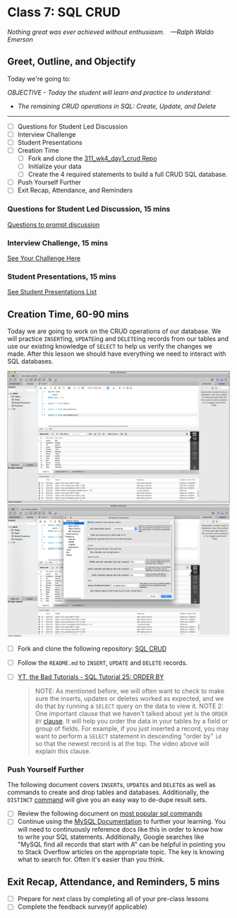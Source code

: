 # Class 7: SQL CRUD

<!-- ! HIDE FROM STUDENT; INSTRUCTOR ONLY CONTENT -->
<!-- ## Instructor Only Content - HIDE FROM STUDENTS -->

<!-- ! END INSTRUCTOR ONLY CONTENT -->

*Nothing great was ever achieved without enthusiasm. —Ralph Waldo Emerson*

## Greet, Outline, and Objectify

<!-- SMART: Specific, Measurable, Attainable, Relevant, and Timely. -->
<!-- https://examples.yourdictionary.com/well-written-examples-of-learning-objectives.html -->

Today we're going to:
  
*OBJECTIVE - Today the student will learn and practice to understand:*

* *The remaining CRUD operations in SQL: Create, Update, and Delete*

*****

- [ ] Questions for Student Led Discussion
- [ ] Interview Challenge
- [ ] Student Presentations
- [ ] Creation Time
    * [ ] Fork and clone the [311_wk4_day1_crud Repo](https://github.com/AustinCodingAcademy/311_wk4_day1_crud)
    * [ ] Initialize your data
    * [ ] Create the 4 required statements to build a full CRUD SQL database.
- [ ] Push Yourself Further
- [ ] Exit Recap, Attendance, and Reminders

### Questions for Student Led Discussion, 15 mins
<!-- This section should be structured with the 5E model: https://lesley.edu/article/empowering-students-the-5e-model-explained -->

[Questions to prompt discussion](./../additionalResources/questionsForDiscussion/qfd-class-7.md)

### Interview Challenge, 15 mins
<!-- The last two E happen here: elaborate and evaluate  -->
<!-- this sections should have a challenge that can be solved with the skills they've learned since their last class. -->
<!-- ! HIDDEN CONTENT: INSTRUCTOR ONLY -->
[See Your Challenge Here](./../additionalResources/interviewChallenges.md)
<!-- ! END HIDDEN CONTENT: INSTRUCTOR ONLY -->

### Student Presentations, 15 mins

[See Student Presentations List](./../additionalResources/studentPresentations.md)

## Creation Time, 60-90 mins

Today we are going to work on the CRUD operations of our database. We will practice `INSERT`ing, `UPDATE`ing and `DELETE`ing records from our tables and use our existing knowledge of `SELECT` to help us verify the changes we made. After this lesson we should have everything we need to interact with SQL databases.

![class-seven-sql-crud-delete-example](./../images/class-seven-sql-crud-delete-example.png)
![class-seven-sql-crud-delete-preferences](./../images/class-seven-sql-crud-delete-preferences.png)

- [ ] Fork and clone the following repository: [SQL CRUD](https://github.com/AustinCodingAcademy/311_wk4_day1_crud)
- [ ] Follow the `README.md` to `INSERT`, `UPDATE` and `DELETE` records.
- [ ] [YT, the Bad Tutorials - SQL Tutorial 25: ORDER BY](https://youtu.be/6YGvqrwQ9d4)

    > NOTE: As mentioned before, we will often want to check to make sure the inserts, updates or deletes worked as expected, and we do that by running a `SELECT` query on the data to view it.
    > NOTE 2: One important clause that we haven't talked about yet is the `ORDER BY` [clause](https://www.w3schools.com/sql/sql_orderby.asp). It will help you order the data in your tables by a field or group of fields. For example, if you just inserted a record, you may want to perform a `SELECT` statement in descending "order by" `id` so that the newest record is at the top. The video above will explain this clause.

### Push Yourself Further

The following document covers `INSERT`s, `UPDATE`s and `DELETE`s as well as commands to create and drop tables and databases. Additionally, the `DISTINCT` [command](https://www.w3schools.com/sql/sql_distinct.asp) will give you an easy way to de-dupe result sets.

- [ ] Review the following document on [most popular sql commands](https://www.webhostface.com/blog/most-popular-mysql-commands/)
- [ ] Continue using the [MySQL Documentation](https://dev.mysql.com/doc/) to further your learning. You will need to continuously reference docs like this in order to know how to write your SQL statements. Additionally, Google searches like "MySQL find all records that start with A" can be helpful in pointing you to Stack Overflow articles on the appropriate topic. The key is knowing what to search for. Often it's easier than you think.

## Exit Recap, Attendance, and Reminders, 5 mins

- [ ] Prepare for next class by completing all of your pre-class lessons
- [ ] Complete the feedback survey(if applicable)

<!-- <iframe id="openedx-zollege" src="https://openedx.zollege.com/feedback" style="width: 100%; height: 500px; border: 0">Browser not compatible.</iframe>
<script src="https://openedx.zollege.com/assets/index.js" type="application/javascript"></script> -->

<!-- TODO Create 3 question exit questions -->

<!-- TODO INSERT Student Feedback From -->

<!-- TODO INSERT *HIDDEN* Instructor Feedback Form -->
